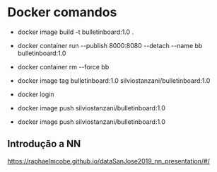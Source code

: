 # Docker comandos
* docker image build -t bulletinboard:1.0 .

* docker container run --publish 8000:8080 --detach --name bb bulletinboard:1.0
  
* docker container rm --force bb
  
* docker image tag bulletinboard:1.0 silviostanzani/bulletinboard:1.0
  
* docker login
  
* docker image push silviostanzani/bulletinboard:1.0
  
* docker image push silviostanzani/bulletinboard:1.0

## Introdução a NN
https://raphaelmcobe.github.io/dataSanJose2019_nn_presentation/#/
